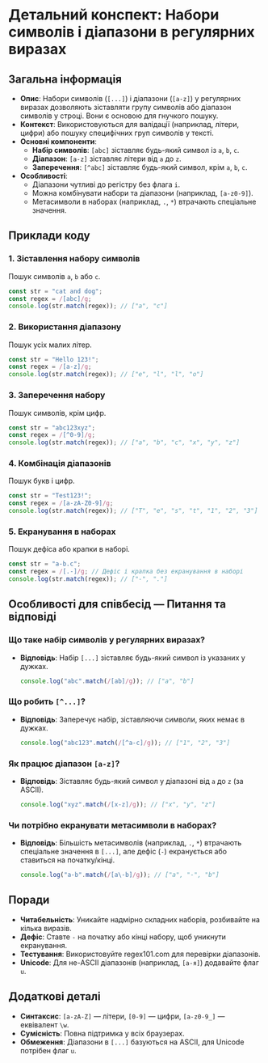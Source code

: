# Детальний конспект: Набори символів і діапазони в регулярних виразах

## Загальна інформація

- **Опис**: Набори символів (`[...]`) і діапазони (`[a-z]`) у регулярних виразах дозволяють зіставляти групу символів або діапазон символів у строці. Вони є основою для гнучкого пошуку.
- **Контекст**: Використовуються для валідації (наприклад, літери, цифри) або пошуку специфічних груп символів у тексті.
- **Основні компоненти**:
  - **Набір символів**: `[abc]` зіставляє будь-який символ із `a`, `b`, `c`.
  - **Діапазон**: `[a-z]` зіставляє літери від `a` до `z`.
  - **Заперечення**: `[^abc]` зіставляє будь-який символ, крім `a`, `b`, `c`.
- **Особливості**:
  - Діапазони чутливі до регістру без флага `i`.
  - Можна комбінувати набори та діапазони (наприклад, `[a-z0-9]`).
  - Метасимволи в наборах (наприклад, `.`, `*`) втрачають спеціальне значення.

## Приклади коду

### 1. Зіставлення набору символів

Пошук символів `a`, `b` або `c`.

```javascript
const str = "cat and dog";
const regex = /[abc]/g;
console.log(str.match(regex)); // ["a", "c"]
```

### 2. Використання діапазону

Пошук усіх малих літер.

```javascript
const str = "Hello 123!";
const regex = /[a-z]/g;
console.log(str.match(regex)); // ["e", "l", "l", "o"]
```

### 3. Заперечення набору

Пошук символів, крім цифр.

```javascript
const str = "abc123xyz";
const regex = /[^0-9]/g;
console.log(str.match(regex)); // ["a", "b", "c", "x", "y", "z"]
```

### 4. Комбінація діапазонів

Пошук букв і цифр.

```javascript
const str = "Test123!";
const regex = /[a-zA-Z0-9]/g;
console.log(str.match(regex)); // ["T", "e", "s", "t", "1", "2", "3"]
```

### 5. Екранування в наборах

Пошук дефіса або крапки в наборі.

```javascript
const str = "a-b.c";
const regex = /[.-]/g; // Дефіс і крапка без екранування в наборі
console.log(str.match(regex)); // ["-", "."]
```

## Особливості для співбесід — Питання та відповіді

### Що таке набір символів у регулярних виразах?

- **Відповідь**: Набір `[...]` зіставляє будь-який символ із указаних у дужках.
  ```javascript
  console.log("abc".match(/[ab]/g)); // ["a", "b"]
  ```

### Що робить `[^...]`?

- **Відповідь**: Заперечує набір, зіставляючи символи, яких немає в дужках.
  ```javascript
  console.log("abc123".match(/[^a-c]/g)); // ["1", "2", "3"]
  ```

### Як працює діапазон `[a-z]`?

- **Відповідь**: Зіставляє будь-який символ у діапазоні від `a` до `z` (за ASCII).
  ```javascript
  console.log("xyz".match(/[x-z]/g)); // ["x", "y", "z"]
  ```

### Чи потрібно екранувати метасимволи в наборах?

- **Відповідь**: Більшість метасимволів (наприклад, `.`, `*`) втрачають спеціальне значення в `[...]`, але дефіс (`-`) екранується або ставиться на початку/кінці.
  ```javascript
  console.log("a-b".match(/[a\-b]/g)); // ["a", "-", "b"]
  ```

## Поради

- **Читабельність**: Уникайте надмірно складних наборів, розбивайте на кілька виразів.
- **Дефіс**: Ставте `-` на початку або кінці набору, щоб уникнути екранування.
- **Тестування**: Використовуйте regex101.com для перевірки діапазонів.
- **Unicode**: Для не-ASCII діапазонів (наприклад, `[а-я]`) додавайте флаг `u`.

## Додаткові деталі

- **Синтаксис**: `[a-zA-Z]` — літери, `[0-9]` — цифри, `[a-z0-9_]` — еквівалент `\w`.
- **Сумісність**: Повна підтримка у всіх браузерах.
- **Обмеження**: Діапазони в `[...]` базуються на ASCII, для Unicode потрібен флаг `u`.